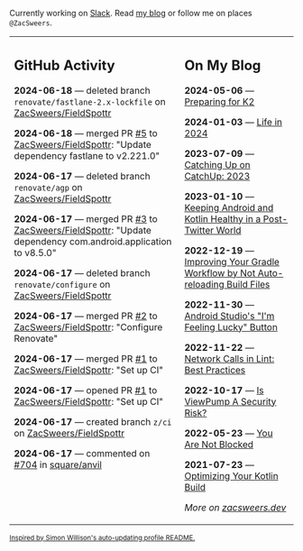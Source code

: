 Currently working on [Slack](https://slack.com/). Read [my blog](https://zacsweers.dev/) or follow me on places `@ZacSweers`.

<table><tr><td valign="top" width="60%">

## GitHub Activity
<!-- githubActivity starts -->
**2024-06-18** — deleted branch `renovate/fastlane-2.x-lockfile` on [ZacSweers/FieldSpottr](https://github.com/ZacSweers/FieldSpottr)

**2024-06-18** — merged PR [#5](https://github.com/ZacSweers/FieldSpottr/pull/5) to [ZacSweers/FieldSpottr](https://github.com/ZacSweers/FieldSpottr): "Update dependency fastlane to v2.221.0"

**2024-06-17** — deleted branch `renovate/agp` on [ZacSweers/FieldSpottr](https://github.com/ZacSweers/FieldSpottr)

**2024-06-17** — merged PR [#3](https://github.com/ZacSweers/FieldSpottr/pull/3) to [ZacSweers/FieldSpottr](https://github.com/ZacSweers/FieldSpottr): "Update dependency com.android.application to v8.5.0"

**2024-06-17** — deleted branch `renovate/configure` on [ZacSweers/FieldSpottr](https://github.com/ZacSweers/FieldSpottr)

**2024-06-17** — merged PR [#2](https://github.com/ZacSweers/FieldSpottr/pull/2) to [ZacSweers/FieldSpottr](https://github.com/ZacSweers/FieldSpottr): "Configure Renovate"

**2024-06-17** — merged PR [#1](https://github.com/ZacSweers/FieldSpottr/pull/1) to [ZacSweers/FieldSpottr](https://github.com/ZacSweers/FieldSpottr): "Set up CI"

**2024-06-17** — opened PR [#1](https://github.com/ZacSweers/FieldSpottr/pull/1) to [ZacSweers/FieldSpottr](https://github.com/ZacSweers/FieldSpottr): "Set up CI"

**2024-06-17** — created branch `z/ci` on [ZacSweers/FieldSpottr](https://github.com/ZacSweers/FieldSpottr)

**2024-06-17** — commented on [#704](https://github.com/square/anvil/issues/704#issuecomment-2174207486) in [square/anvil](https://github.com/square/anvil)
<!-- githubActivity ends -->
</td><td valign="top" width="40%">

## On My Blog
<!-- blog starts -->
**2024-05-06** — [Preparing for K2](https://www.zacsweers.dev/preparing-for-k2/)

**2024-01-03** — [Life in 2024](https://www.zacsweers.dev/life-in-2024/)

**2023-07-09** — [Catching Up on CatchUp: 2023](https://www.zacsweers.dev/catching-up-on-catchup-2023/)

**2023-01-10** — [Keeping Android and Kotlin Healthy in a Post-Twitter World](https://www.zacsweers.dev/keeping-android-healthy/)

**2022-12-19** — [Improving Your Gradle Workflow by Not Auto-reloading Build Files](https://www.zacsweers.dev/improving-your-workflow-by-not-auto-reloading-build-files/)

**2022-11-30** — [Android Studio's "I'm Feeling Lucky" Button](https://www.zacsweers.dev/android-studios-im-feeling-lucky-button/)

**2022-11-22** — [Network Calls in Lint: Best Practices](https://www.zacsweers.dev/network-calls-in-lint-best-practices/)

**2022-10-17** — [Is ViewPump A Security Risk?](https://www.zacsweers.dev/is-viewpump-a-security-risk/)

**2022-05-23** — [You Are Not Blocked](https://www.zacsweers.dev/you-are-not-blocked/)

**2021-07-23** — [Optimizing Your Kotlin Build](https://www.zacsweers.dev/optimizing-your-kotlin-build/)
<!-- blog ends -->
_More on [zacsweers.dev](https://zacsweers.dev/)_
</td></tr></table>

<sub><a href="https://simonwillison.net/2020/Jul/10/self-updating-profile-readme/">Inspired by Simon Willison's auto-updating profile README.</a></sub>